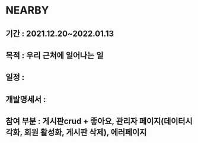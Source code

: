 # NEARBY
## 기간 : 2021.12.20~2022.01.13
## 목적 : 우리 근처에 일어나는 일

## 일정 : 
## 개발명세서 :

## 참여 부분 : 게시판crud + 좋아요, 관리자 페이지(데이터시각화, 회원 활성화, 게시판 삭제), 에러페이지
